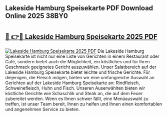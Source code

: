 ## Lakeside Hamburg Speisekarte PDF Download Online 2025 38BY0

# <h2><a href="http://gc7dzb.nevu.top/?p=Lakeside+Hamburg+Speisekarte">🔗 👉🔴 Lakeside Hamburg Speisekarte 2025 PDF</a></h2>

[![Lakeside Hamburg Speisekarte 2025 PDF](https://i.imgur.com/dBaPXMq.png)](http://gc7dzb.nevu.top/?p=Lakeside+Hamburg+Speisekarte)
Die Lakeside Hamburg Speisekarte ist nicht nur eine Liste von Gerichten in einem Restaurant oder Café, sondern bietet auch die Möglichkeit, ein köstliches und für Ihren Geschmack geeignetes Gericht auszuwählen. Unser Salatbereich auf der Lakeside Hamburg Speisekarte bietet leichte und frische Gerichte. Für diejenigen, die Fleisch mögen, bieten wir eine umfangreiche Auswahl an Gerichten auf der Lakeside Hamburg Speisekarte an: Rindfleisch, Schweinefleisch, Huhn und Fisch. Unseren Auserwählten bieten wir köstliche Gerichte wie Schaschlik und Steak an, die auf dem Feuer zubereitet werden. Wenn es Ihnen schwer fällt, eine Menüauswahl zu treffen, ist unser Team bereit, Ihnen zu helfen und Ihnen einen komfortablen und angenehmen Service zu bieten.
